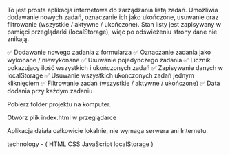 To jest prosta aplikacja internetowa do zarządzania listą zadań.
Umożliwia dodawanie nowych zadań, oznaczanie ich jako ukończone, usuwanie oraz filtrowanie (wszystkie / aktywne / ukończone).
Stan listy jest zapisywany w pamięci przeglądarki (localStorage), więc po odświeżeniu strony dane nie znikają.



✅ Dodawanie nowego zadania z formularza
✅ Oznaczanie zadania jako wykonane / niewykonane
✅ Usuwanie pojedynczego zadania
✅ Licznik pokazujący ilość wszystkich i ukończonych zadań
✅ Zapisywanie danych w localStorage
✅ Usuwanie wszystkich ukończonych zadań jednym kliknięciem
✅ Filtrowanie zadań (wszystkie / aktywne / ukończone)
✅ Data dodania przy każdym zadaniu



Pobierz folder projektu na komputer.

Otwórz plik index.html w przeglądarce 

Aplikacja działa całkowicie lokalnie, nie wymaga serwera ani Internetu.


technology - 
(
HTML
CSS
JavaScript 
localStorage 
)
